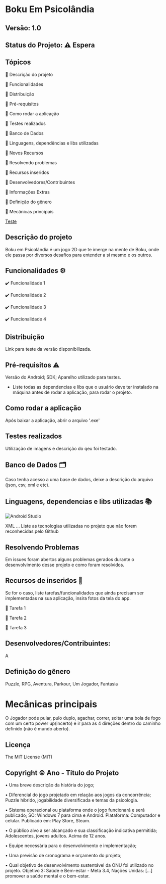 # Boku Em Psicolândia
## Versão: 1.0 
## Status do Projeto: ⚠️ Espera

## Tópicos
🔹 Descrição do projeto 

🔹 Funcionalidades

🔹 Distribuição

🔹 Pré-requisitos

🔹 Como rodar a aplicação

🔹 Testes realizados

🔹 Banco de Dados

🔹 Linguagens, dependências e libs utilizadas

🔹 Novos Recursos

🔹 Resolvendo problemas

🔹 Recursos inseridos 

🔹 Desenvolvedores/Contribuintes

🔹 Informações Extras

🔹 Definição do gênero

🔹 Mecânicas principais

[Teste](/README.md#Mecânicas-principais)
## Descrição do projeto
Boku em Psicolândia é um jogo 2D que te imerge na mente de Boku, onde ele passa por diversos desafios para entender a si mesmo e os outros.

## Funcionalidades ⚙️
✔️ Funcionalidade 1

✔️ Funcionalidade 2

✔️ Funcionalidade 3

✔️ Funcionalidade 4

## Distribuição
Link para teste da versão disponibilizada.

## Pré-requisitos ⚠️    
Versão do Android; 
SDK; 
Aparelho utilizado para testes.
- Liste todas as dependencias e libs que o usuário deve ter instalado na máquina antes de rodar a aplicação, para rodar o projeto.

## Como rodar a aplicação 
Após baixar a aplicação, abrir o arquivo '.exe'

## Testes realizados
Utilização de imagens e descrição do qeu foi testado.

## Banco de Dados 🗂️
Caso tenha acesso a uma base de dados, deixe a descrição do arquivo (json, csv, xml e etc).

## Linguagens, dependencias e libs utilizadas 📚
![Android Studio](https://img.shields.io/badge/Android-3DDC84?style=for-the-badge&logo=android&logoColor=white)

XML
...
Liste as tecnologias utilizadas no projeto que não forem reconhecidas pelo Github

## Resolvendo Problemas 
Em issues foram abertos alguns problemas gerados durante o desenvolvimento desse projeto e como foram resolvidos.

## Recursos de inseridos 🧰
Se for o caso, liste tarefas/funcionalidades que ainda precisam ser implementadas na sua aplicação, insira fotos da tela do app.

📝 Tarefa 1

📝 Tarefa 2

📝 Tarefa 3

## Desenvolvedores/Contribuintes:
A

## Definição do gênero
Puzzle, RPG, Aventura, Parkour, Um Jogador, Fantasia

# Mecânicas principais
O Jogador pode pular, pulo duplo, agachar, correr, soltar uma bola de fogo com um certo power up(incerto) e ir para as 4 direções dentro do caminho definido (não é mundo aberto).

## Licença
The MIT License (MIT)

## Copyright ©️ Ano - Titulo do Projeto











• Uma breve descrição da história do jogo;

• Diferencial do jogo projetado em relação aos jogos da concorrência;
Puzzle híbrido, jogabilidade diversificada e temas da psicologia.

• Sistema operacional ou plataforma onde o jogo funcionará e será publicado;
SO: Windows 7 para cima e Android. Plataforma: Computador e celular. Publicado em: Play Store, Steam.

• O público alvo a ser alcançado e sua classificação indicativa permitida;
Adolescentes, jovens adultos. Acima de 12 anos.

• Equipe necessária para o desenvolvimento e implementação;

• Uma previsão de cronograma e orçamento do projeto;


• Qual objetivo de desenvolvimento sustentável da ONU foi utilizado no projeto.
Objetivo 3: Saúde e Bem-estar - Meta 3.4, Nações Unidas: [...] promover a saúde mental e o bem-estar.
